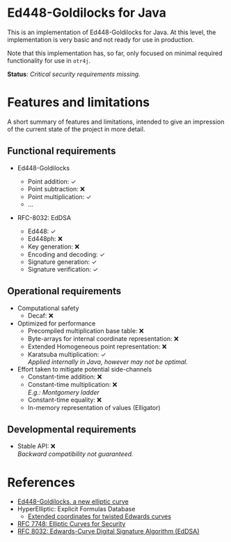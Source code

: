 # Ed448-Goldilocks for Java

This is an implementation of Ed448-Goldilocks for Java. At this level, the implementation is very basic and not ready for use in production.

Note that this implementation has, so far, only focused on minimal required functionality for use in `otr4j`.

__Status__: _Critical security requirements missing._

# Features and limitations

A short summary of features and limitations, intended to give an impression of the current state of the project in more detail.

## Functional requirements

* Ed448-Goldilocks
  * Point addition: ✓
  * Point subtraction: ❌
  * Point multiplication: ✓
  * ...

* RFC-8032: EdDSA
  * Ed448: ✓
  * Ed448ph: ❌
  * Key generation: ❌
  * Encoding and decoding: ✓
  * Signature generation: ✓
  * Signature verification: ✓

## Operational requirements

* Computational safety
  * Decaf: ❌
* Optimized for performance
  * Precompiled multiplication base table: ❌
  * Byte-arrays for internal coordinate representation: ❌
  * Extended Homogeneous point representation: ❌
  * Karatsuba multiplication: ✓  
  _Applied internally in Java, however may not be optimal._
* Effort taken to mitigate potential side-channels
  * Constant-time addition: ❌
  * Constant-time multiplication: ❌  
  _E.g.: Montgomery ladder_
  * Constant-time equality: ❌
  * In-memory representation of values (Elligator)

## Developmental requirements

* Stable API: ❌  
  _Backward compatibility not guaranteed._

# References

* [Ed448-Goldilocks, a new elliptic curve](http://eprint.iacr.org/2015/625.pdf)
* HyperElliptic: Explicit Formulas Database
  * [Extended coordinates for twisted Edwards curves](https://hyperelliptic.org/EFD/g1p/auto-twisted-extended.html)
* [RFC 7748: Elliptic Curves for Security](https://tools.ietf.org/html/rfc7748)
* [RFC 8032: Edwards-Curve Digital Signature Algorithm (EdDSA)](https://tools.ietf.org/html/rfc8032)
